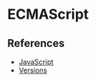 # ECMAScript

## References

- [JavaScript](/javascript.md)
- [Versions](https://en.wikipedia.org/wiki/ECMAScript#Versions)
